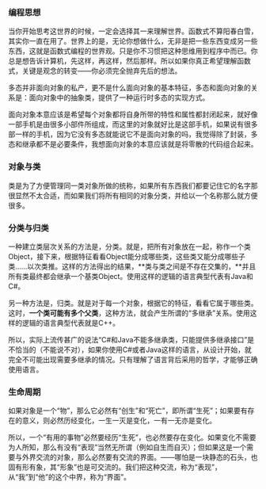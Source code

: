 ### 编程思想

当你开始思考这世界的时候，一定会选择其一来理解世界。函数式不算阳春白雪，其实你一直在用了。世界上的是，无论你想做什么，无非是把一些东西变成另一些东西，这就是函数式编程的世界观。只是你不习惯把这种思维用到程序中而已。你总是想告诉计算机，先这样，再这样，然后那样。所以如果你真正希望理解函数式，关键是观念的转变——你必须完全抛弃先后的想法。

多态并非面向对象的私产，更不是什么面向对象的基本特征，多态和面向对象的关系是：面向对象中的抽象类，提供了一种运行时多态的实现方式。 

面向对象本意应该是希望每个对象都将自身所带的特性和属性都封闭起来，就好像一部手机是由很多小部件所组成，而这里的对象就好比是这部手机，如果说有很多部一样的手机，因为它没有多态就能说它不是面向对象的吗，我觉得除了封装，多态和继承都不是必要条件，我想面向对象的本意应该就是将零散的代码组合起来。

### 对象与类

类是为了方便管理同一类对象所做的统称，如果所有东西我们都要记住它的名字那很显然不太合适，而如果我们将所有相同的对象分类，并给以一个名称那么就方便很多。

### 分类与归类

一种建立类层次关系的方法是，分类。就是，把所有对象放在一起，称作一个类Object，接下来，根据特征看看Object能分成哪些类，这些类又能分成哪些子类……以次类推。这样的方法得出的结果，**类与类之间是不存在交集的，**并且所有类最终都会继承一个基类Object。使用这样的逻辑的语言典型代表有Java和C#。

另一种方法是，归类。就是对于每一个对象，根据它的特征，看看它属于哪些类。这时，**一个类可能有多个父类**，这种方法，就会产生所谓的“多继承”关系。使用这样的逻辑的语言典型代表就是C++。

所以，实际上流传甚广的说法“C#和Java不能多继承类，只能提供多继承接口”是不恰当的（不能说不对），如果你使用C#或者Java这样的语言，从设计开始，就完全不可能出现需要多继承的情况。只有理解了语言背后采用的哲学，才能够正确使用语言。

### 生命周期

如果对象是一个“物”，那么它必然有“创生”和“死亡”，即所谓“生死”；如果要有存在的意义，则必然历经变化，一生一灭是变化，一有一无亦是变化。

所以，一个“有用的事物”必然要经历“生死”，也必然要存在变化。如果变化不需要为人所知，那么有没有“表现”当然无所谓（例如自生而自灭）；但如果这是一个需要与外界交流的对象，那么必然要有交流的界面。——哪怕是一块静态的石头，也固有形有象，其“形象”也是可交流的。我们把这种交流，称为“表现”，从“我”到“他”的这个中界，称为“界面”。
